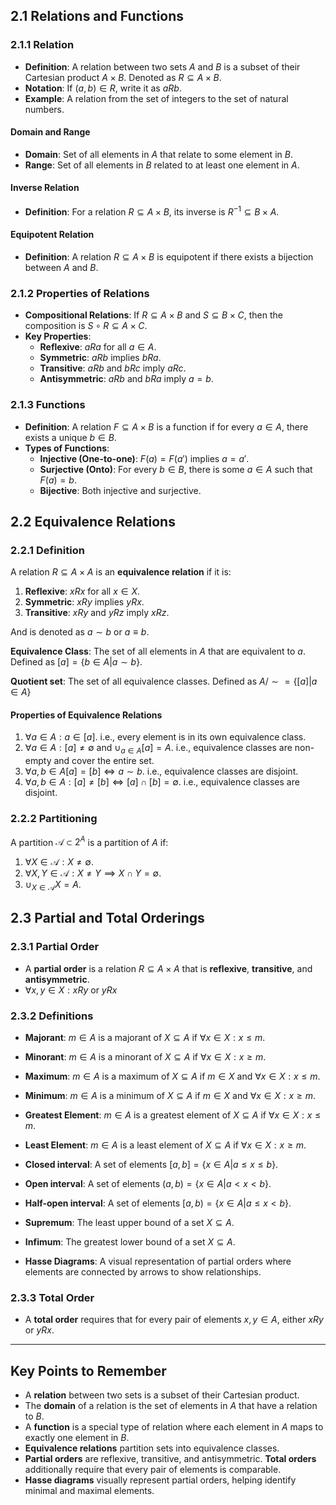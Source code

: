 ## 2.1 Relations and Functions
### 2.1.1 Relation
- **Definition**: A relation between two sets $A$ and $B$ is a subset of their Cartesian product $A \times B$. Denoted as $R \subseteq A \times B$.
- **Notation**: If $(a, b) \in R$, write it as $a R b$.
- **Example**: A relation from the set of integers to the set of natural numbers.

#### Domain and Range
- **Domain**: Set of all elements in $A$ that relate to some element in $B$.
- **Range**: Set of all elements in $B$ related to at least one element in $A$.

#### Inverse Relation
- **Definition**: For a relation $R \subseteq A \times B$, its inverse is $R^{-1} \subseteq B \times A$.

#### Equipotent Relation
- **Definition**: A relation $R \subseteq A \times B$ is equipotent if there exists a bijection between $A$ and $B$.

### 2.1.2 Properties of Relations
- **Compositional Relations**: If $R \subseteq A \times B$ and $S \subseteq B \times C$, then the composition is $S \circ R \subseteq A \times C$.
- **Key Properties**:
  - **Reflexive**: $aRa$ for all $a \in A$.
  - **Symmetric**: $aRb$ implies $bRa$.
  - **Transitive**: $aRb$ and $bRc$ imply $aRc$.
  - **Antisymmetric**: $aRb$ and $bRa$ imply $a = b$.

### 2.1.3 Functions
- **Definition**: A relation $F \subseteq A \times B$ is a function if for every $a \in A$, there exists a unique $b \in B$.
- **Types of Functions**:
  - **Injective (One-to-one)**: $F(a) = F(a')$ implies $a = a'$.
  - **Surjective (Onto)**: For every $b \in B$, there is some $a \in A$ such that $F(a) = b$.
  - **Bijective**: Both injective and surjective.

## 2.2 Equivalence Relations
### 2.2.1 Definition
A relation $R \subseteq A \times A$ is an **equivalence relation** if it is:
1. **Reflexive**: $x R x$ for all $x \in X$.
2. **Symmetric**: $x R y$ implies $y R x$.
3. **Transitive**: $x R y$ and $y R z$ imply $x R z$.

And is denoted as $a \sim b$ or $a \equiv b$.

**Equivalence Class**: The set of all elements in $A$ that are equivalent to $a$. Defined as $[a] = \{b \in A | a \sim b\}$.

**Quotient set**: The set of all equivalence classes. Defined as $A / \sim = \{[a] | a \in A\}$

#### Properties of Equivalence Relations
1) $\forall a \in A: a \in [a]$. 
    i.e., every element is in its own equivalence class.
2) $\forall a \in A: [a] \neq \emptyset$ and $\cup_{a \in A} [a] = A$.
    i.e., equivalence classes are non-empty and cover the entire set.
3) $\forall a,b \in A[a] = [b] \iff a \sim b$.
    i.e., equivalence classes are disjoint.
4) $\forall a,b \in A: [a] \neq [b] \iff [a] \cap [b] = \emptyset$.
    i.e., equivalence classes are disjoint.

### 2.2.2 Partitioning
A partition $\mathscr{A} \subset 2^A$ is a partition of $A$ if:
1) $\forall X \in \mathscr{A}: X \neq \emptyset$.
2) $\forall X, Y \in \mathscr{A}: X \neq Y \implies X \cap Y = \emptyset$.
3) $\cup_{X \in \mathscr{A}} X = A$.

## 2.3 Partial and Total Orderings
### 2.3.1 Partial Order
- A **partial order** is a relation $R \subseteq A \times A$ that is **reflexive**, **transitive**, and **antisymmetric**.
- $\forall x,y \in X: xRy \text{ or } yRx$ 

### 2.3.2 Definitions
- **Majorant**: $m \in A$ is a majorant of $X \subseteq A$ if $\forall x \in X: x \leq m$.
- **Minorant**: $m \in A$ is a minorant of $X \subseteq A$ if $\forall x \in X: x \geq m$.
- **Maximum**: $m \in A$ is a maximum of $X \subseteq A$ if $m \in X$ and $\forall x \in X: x \leq m$.
- **Minimum**: $m \in A$ is a minimum of $X \subseteq A$ if $m \in X$ and $\forall x \in X: x \geq m$.
- **Greatest Element**: $m \in A$ is a greatest element of $X \subseteq A$ if $\forall x \in X: x \leq m$.
- **Least Element**: $m \in A$ is a least element of $X \subseteq A$ if $\forall x \in X: x \geq m$.

- **Closed interval**: A set of elements $[a, b] = \{x \in A | a \leq x \leq b\}$.
- **Open interval**: A set of elements $(a, b) = \{x \in A | a < x < b\}$.
- **Half-open interval**: A set of elements $[a, b) = \{x \in A | a \leq x < b\}$.

- **Supremum**: The least upper bound of a set $X \subseteq A$.
- **Infimum**: The greatest lower bound of a set $X \subseteq A$.

- **Hasse Diagrams**: A visual representation of partial orders where elements are connected by arrows to show relationships.

### 2.3.3 Total Order
- A **total order** requires that for every pair of elements $x, y \in A$, either $x R y$ or $y R x$.

---

## Key Points to Remember

- A **relation** between two sets is a subset of their Cartesian product.
- The **domain** of a relation is the set of elements in $A$ that have a relation to $B$.
- A **function** is a special type of relation where each element in $A$ maps to exactly one element in $B$.
- **Equivalence relations** partition sets into equivalence classes.
- **Partial orders** are reflexive, transitive, and antisymmetric. **Total orders** additionally require that every pair of elements is comparable.
- **Hasse diagrams** visually represent partial orders, helping identify minimal and maximal elements.